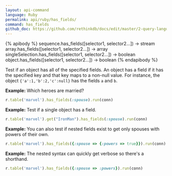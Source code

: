 ```yaml
---
layout: api-command 
language: Ruby
permalink: api/ruby/has_fields/
command: has_fields 
github_doc: https://github.com/rethinkdb/docs/edit/master/2-query-language/api/ruby/document-manipulation/has_fields.md
---
```


{% apibody %}
sequence.has_fields([selector1, selector2...]) → stream
array.has_fields([selector1, selector2...]) → array
singleSelection.has_fields([selector1, selector2...]) → boolean
object.has_fields([selector1, selector2...]) → boolean
{% endapibody %}

Test if an object has all of the specified fields. An object has a field if it has the
specified key and that key maps to a non-null value. For instance, the object
`{'a':1,'b':2,'c':null}` has the fields `a` and `b`.

__Example:__ Which heroes are married?

```rb
r.table('marvel').has_fields(:spouse).run(conn)
```

__Example:__ Test if a single object has a field.

```rb
r.table('marvel').get("IronMan").has_fields(:spouse).run(conn)
```


__Example:__ You can also test if nested fields exist to get only spouses with powers of their own.

```rb
r.table('marvel').has_fields({:spouse => {:powers => true}}).run(conn)
```

__Example:__ The nested syntax can quickly get verbose so there's a shorthand.

```rb
r.table('marvel').has_fields({:spouse => :powers}).run(conn)
```

